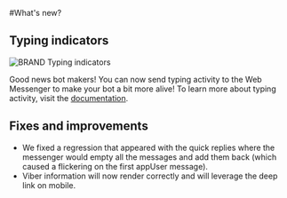 #What's new?

## Typing indicators
![BRAND Typing indicators](https://cloud.githubusercontent.com/assets/781844/20312212/a1c87468-ab20-11e6-9aa3-c16e9b010338.gif)

Good news bot makers! You can now send typing activity to the Web Messenger to make your bot a bit more alive! To learn more about typing activity, visit the [documentation](http://docs.smooch.io/rest/#typing-activity).

## Fixes and improvements
- We fixed a regression that appeared with the quick replies where the messenger would empty all the messages and add them back (which caused a flickering on the first appUser message).
- Viber information will now render correctly and will leverage the deep link on mobile.
